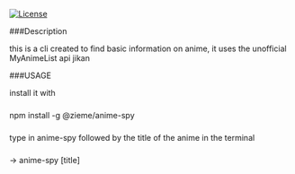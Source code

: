 [![License](https://img.shields.io/badge/License-BSD%203--Clause-blue.svg)](https://opensource.org/licenses/BSD-3-Clause)

###Description

this is a cli created to find basic information on anime, it uses the unofficial MyAnimeList api jikan

###USAGE

install it with 

###

npm install -g @zieme/anime-spy 
### 

type in anime-spy followed by the title of the anime in the terminal
###
-> anime-spy [title]
